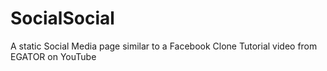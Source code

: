 # SocialSocial
A static Social Media page similar to a Facebook Clone
Tutorial video from EGATOR on YouTube
